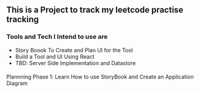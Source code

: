 ## This is a Project to track my leetcode practise tracking

### Tools and Tech I Intend to use are
- Story Boook To Create and Plan UI for the Tool 
- Build a Tool and UI Using React
- TBD: Server Side Implementation and Datastore 

####
Plannning Phase 1: Learn How to use StoryBook and Create an Application Diagram 

